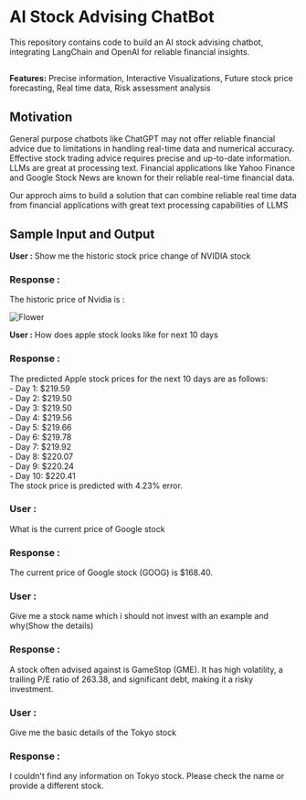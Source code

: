 <h1> AI Stock Advising ChatBot</h1>


<p>  This repository contains code to build an AI stock advising chatbot, integrating LangChain and OpenAI for reliable financial insights.</p>
<h2></h2>
<p><strong> Features:</strong> Precise information, Interactive Visualizations, Future stock price forecasting, Real time data, Risk assessment analysis</p>
<h2>Motivation</h2>
<p>  General purpose chatbots like ChatGPT may not offer reliable financial advice due to limitations in handling real-time data and numerical accuracy. Effective stock trading advice requires precise and up-to-date information. LLMs are great at processing text. Financial applications like Yahoo Finance and Google Stock News are known for their reliable real-time financial data.</p>

<p>  Our approch aims to build a solution that can combine reliable real time data from financial applications with great text processing capabilities of LLMS</p>
<h2>Sample Input and Output </h2>
<p><strong>User :</strong> Show me the historic stock price change of NVIDIA stock </p>
<p><h3>Response :</h3>
<p>The historic price of Nvidia is :</p>

  ![Flower](https://github.com/nandapg0204/AI_Stock_Advising_ChatBot/blob/main/images/nvidia.png?raw=true)
  
<p><strong>User :</strong> How does apple stock looks like for next 10 days </p>
<p><h3>Response :</h3>
The predicted Apple stock prices for the next 10 days are as follows:<br>  
- Day 1: $219.59<br>  
- Day 2: $219.50<br>  
- Day 3: $219.50<br>  
- Day 4: $219.56<br>  
- Day 5: $219.66<br>  
- Day 6: $219.78<br>  
- Day 7: $219.92<br>  
- Day 8: $220.07<br>  
- Day 9: $220.24<br>  
- Day 10: $220.41<br>
The stock price is predicted with  4.23% error.
</p>


<p><h3>User :</h3> What is the current price of Google stock </p>
<p><h3>Response :</h3>
The current price of Google stock (GOOG) is $168.40.</p>


<p><h3>User :</h3> Give me a stock name which i should not invest with an example and why(Show the details) </p>
<p><h3>Response :</h3>
A stock often advised against is GameStop (GME). It has high volatility, a trailing P/E ratio of 263.38, and significant debt, making it a risky investment.</p>
<p><h3>User :</h3> Give me the basic details of the Tokyo stock </p>


<p><h3>Response :</h3>
I couldn't find any information on Tokyo stock. Please check the name or provide a different stock.</p>
